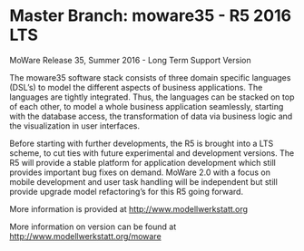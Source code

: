 # Master Branch: moware35 - R5 2016 LTS
MoWare Release 35, Summer 2016 - Long Term Support Version


The moware35 software stack consists of three domain specific languages (DSL’s) 
to model the different aspects of business applications. The languages are tightly 
integrated. Thus, the languages can be stacked on top of each other, to model a 
whole business application seamlessly, starting with the database access,
the transformation of data via business logic and the visualization in user interfaces.

Before starting with further developments, the R5 is brought into a LTS scheme,
to cut ties with future experimental and development versions. The R5 will provide
a stable platform for application development which still provides important bug fixes 
on demand. MoWare 2.0 with a focus on mobile development and user task handling will 
be independent but still provide upgrade model refactoring’s for this R5 going forward.   


More information is provided at http://www.modellwerkstatt.org

More information on version can be found at http://www.modellwerkstatt.org/moware
